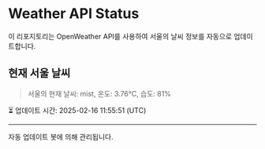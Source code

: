 
# Weather API Status

이 리포지토리는 OpenWeather API를 사용하여 서울의 날씨 정보를 자동으로 업데이트합니다.

## 현재 서울 날씨
> 서울의 현재 날씨: mist, 온도: 3.76°C, 습도: 81%

⏳ 업데이트 시간: 2025-02-16 11:55:51 (UTC)

---
자동 업데이트 봇에 의해 관리됩니다.
